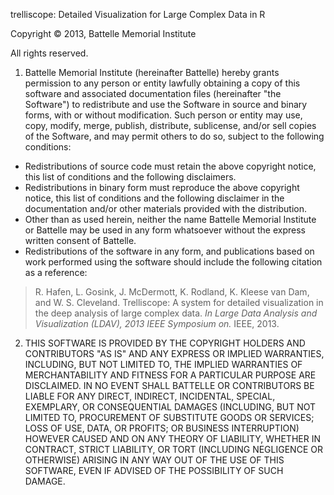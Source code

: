 trelliscope: Detailed Visualization for Large Complex Data in R

Copyright © 2013, Battelle Memorial Institute

All rights reserved.

1.	Battelle Memorial Institute (hereinafter Battelle) hereby grants permission to any person or entity lawfully obtaining a copy of this software and associated documentation files (hereinafter "the Software") to redistribute and use the Software in source and binary forms, with or without modification.  Such person or entity may use, copy, modify, merge, publish, distribute, sublicense, and/or sell copies of the Software, and may permit others to do so, subject to the following conditions:
  - Redistributions of source code must retain the above copyright notice, this list of conditions and the following disclaimers. 
  - Redistributions in binary form must reproduce the above copyright notice, this list of conditions and the following disclaimer in the documentation and/or other materials provided with the distribution. 
  - Other than as used herein, neither the name Battelle Memorial Institute or Battelle may be used in any form whatsoever without the express written consent of Battelle.  
  - Redistributions of the software in any form, and publications based on work performed using the software should include the following citation as a reference:

 > R. Hafen, L. Gosink, J. McDermott, K. Rodland, K. Kleese van Dam, and W. S. Cleveland. Trelliscope: A system for detailed visualization in the deep analysis of large complex data. *In Large Data Analysis and Visualization (LDAV), 2013 IEEE Symposium on.* IEEE, 2013.

2.	THIS SOFTWARE IS PROVIDED BY THE COPYRIGHT HOLDERS AND CONTRIBUTORS "AS IS" AND ANY EXPRESS OR IMPLIED WARRANTIES, INCLUDING, BUT NOT LIMITED TO, THE IMPLIED WARRANTIES OF MERCHANTABILITY AND FITNESS FOR A PARTICULAR PURPOSE ARE DISCLAIMED. IN NO EVENT SHALL BATTELLE OR CONTRIBUTORS BE LIABLE FOR ANY DIRECT, INDIRECT, INCIDENTAL, SPECIAL, EXEMPLARY, OR CONSEQUENTIAL DAMAGES (INCLUDING, BUT NOT LIMITED TO, PROCUREMENT OF SUBSTITUTE GOODS OR SERVICES; LOSS OF USE, DATA, OR PROFITS; OR BUSINESS INTERRUPTION) HOWEVER CAUSED AND ON ANY THEORY OF LIABILITY, WHETHER IN CONTRACT, STRICT LIABILITY, OR TORT (INCLUDING NEGLIGENCE OR OTHERWISE) ARISING IN ANY WAY OUT OF THE USE OF THIS SOFTWARE, EVEN IF ADVISED OF THE POSSIBILITY OF SUCH DAMAGE.
